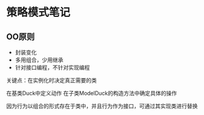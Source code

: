 # 策略模式笔记

## OO原则
- 封装变化
- 多用组合，少用继承
- 针对接口编程，不针对实现编程

关键点：在实例化时决定真正需要的类

在基类Duck中定义动作
在子类ModelDuck的构造方法中确定具体的操作

因为行为以组合的形式存在于类中，并且行为作为接口，可通过其实现类进行替换
